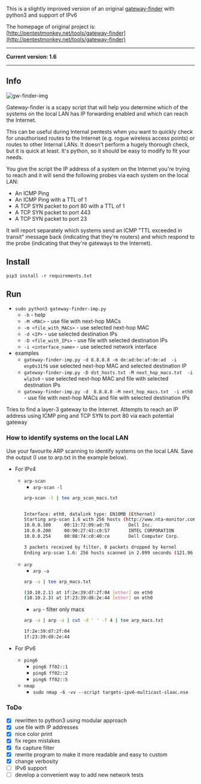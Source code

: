This is a slightly improved version of an original [gateway-finder](https://github.com/pentestmonkey/gateway-finder) with python3 and support of IPv6

The homepage of original project is: [http://pentestmonkey.net/tools/gateway-finder](http://pentestmonkey.net/tools/gateway-finder)

----
**Current version: 1.6**

----

## Info

![gw-finder-img](https://github.com/whitel1st/gateway-finder/blob/master/gw-finder.png)

Gateway-finder is a scapy script that will help you determine which of the systems on the local LAN has IP forwarding enabled and which can reach the Internet.

This can be useful during Internal pentests when you want to quickly check for unauthorised routes to the Internet (e.g. rogue wireless access points) or routes to other Internal LANs.  It doesn't perform a hugely thorough check, but it is quick at least.  It's python, so it should be easy to modify to fit your needs.

You give the script the IP address of a system on the Internet you're trying to reach and it will send the following probes via each system on the local LAN:

* An ICMP Ping
* An ICMP Ping with a TTL of 1
* A TCP SYN packet to port 80 with a TTL of 1
* A TCP SYN packet to port 443
* A TCP SYN packet to port 23

It will report separately which systems send an ICMP "TTL exceeded in transit" message back (indicating that they're routers) and which respond to the probe (indicating that they're gateways to the Internet).


## Install 

`pip3 install -r requirements.txt`

## Run

- `sudo python3 gateway-finder-imp.py`
	- `-h` - help
	- `-M <MAC>` - use file with next-hop MACs 
	- `-m <file_with_MACs>` - use selected next-hop MAC 
	- `-d <IP>` - use selected destination IPs
	- `-D <file_with_IPs>` - use file with selected destination IPs
	- `-i <interface_name>` - use selected network interface
- examples
	- `gateway-finder-imp.py -d 8.8.8.8 -m de:ad:be:af:de:ad  -i enp0s31f6` 
	use selected next-hop MAC and selected destination IP
	- `gateway-finder-imp.py -D dst_hosts.txt -M next_hop_macs.txt  -i wlp3s0` -  use selected next-hop MAC and file with selected destination IPs
	- `gateway-finder-imp.py -d  8.8.8.8 -M next_hop_macs.txt  -i eth0` - use file with next-hop MACs and file with selected destination IPs

Tries to find a layer-3 gateway to the Internet.  Attempts to reach an IP
address using ICMP ping and TCP SYN to port 80 via each potential gateway

### How to identify systems on the local LAN 

Use your favourite ARP scanning to identify systems on the local LAN. Save the output (I use to arp.txt in the example below).


- For IPv4
	- `arp-scan`
		- `arp-scan -l`
		```bash
		arp-scan -l | tee arp_scan_macs.txt


		Interface: eth0, datalink type: EN10MB (Ethernet)
		Starting arp-scan 1.6 with 256 hosts (http://www.nta-monitor.com/tools/arp-scan/)
		10.0.0.100     00:13:72:09:ad:76       Dell Inc.
		10.0.0.200     00:90:27:43:c0:57       INTEL CORPORATION
		10.0.0.254     00:08:74:c0:40:ce       Dell Computer Corp.

		3 packets received by filter, 0 packets dropped by kernel
		Ending arp-scan 1.6: 256 hosts scanned in 2.099 seconds (121.96 hosts/sec).  3 responded
		```
	- `arp`
		- `arp -a`
		```bash
		arp -a | tee arp_macs.txt

		(10.10.2.1) at 1f:2e:39:d7:2f:04 [ether] on eth0
		(10.10.2.3) at 1f:23:39:d8:2e:44 [ether] on eth0
		```
		- `arp` - filter only macs
		```bash
		arp -a | arp -a | cut -d ' ' -f 4 | tee arp_macs.txt

		1f:2e:39:d7:2f:04
		1f:23:39:d8:2e:44
		```

- For IPv6
	- `ping6`
		- `ping6 ff02::1`
		- `ping6 ff02::2`
		- `ping6 ff02::5`
	- `nmap`
		- `sudo nmap -6 -vv --script targets-ipv6-multicast-slaac.nse`


### ToDo

- [x] rewritten to python3 using modular approach 
- [x] use file with IP addresses
- [x] nice color print
- [x] fix regex mistakes 
- [x] fix capture filter
- [x] rewrite program to make it more readable and easy to custom
- [x] change verbosity
- [ ] IPv6 support
- [ ] develop a convenient way to add new network tests 
